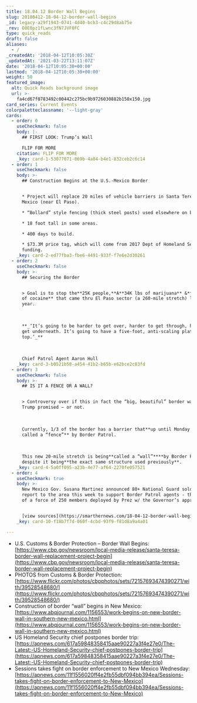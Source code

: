 ```yaml
---
title: 18.04.12 Border Wall Begins
slug: 20180412-18-04-12-border-wall-begins
_id: legacy-a29f1943-0741-4d40-bcb3-c4c29d8ab75e
_rev: O8E8pz1fLwnc3fN7JVF0FC
type: quick_reads
draft: false
aliases:
  - /
_createdAt: '2018-04-12T10:05:30Z'
_updatedAt: '2021-03-22T13:11:07Z'
date: '2018-04-12T10:05:30+00:00'
lastmod: '2018-04-12T10:05:30+00:00'
weight: 50
featured_image:
  alt: Quick Reads background image
  url: >-
    fa4cd67f0783492c00442c275bc9b9726030882b150x150.jpg
card_series: Current Events
colorpaletteclassname: '--light-gray'
cards:
  - order: 0
    useCheckmark: false
    body: |-
      ## FIRST LOOK: Trump’s Wall

      FLIP FOR MORE
    citation: FLIP FOR MORE
    _key: card-1-53077071-869b-4a04-b4e1-832ceb2c6c14
  - order: 1
    useCheckmark: false
    body: >-
      ## Construction Begins at the U.S.-Mexico Border


      * Project will replace 20 miles of vehicle barriers in Santa Teresa, New
      Mexico (near El Paso).

      * “Bollard” style fencing (thick steel posts) used elsewhere on border.

      * 18 foot tall in some areas.

      * 400 days to build.

      * $73.3M price tag, which will come from 2017 Dept of Homeland Security
      funding.
    _key: card-2-ed77fba3-fbe6-4491-933f-f7e6e2d30261
  - order: 2
    useCheckmark: false
    body: >-
      ## Securing the Border


      > Goal is to stop the**25K people,**A**34K lbs of marijuana** &**140 lbs
      of cocaine** that came thru El Paso sector (a 260-mile stretch) last
      year.  
        
        
        
      **_‘It’s going to be harder to get over, harder to get through, harder to
      get underneath. It’s going to have a five-foot, anti-scaling plate at the
      top.’_**  
        
        
        
      Chief Patrol Agent Aaron Hull
    _key: card-3-b0521b58-a454-41b2-b65b-e62bce2c83fd
  - order: 3
    useCheckmark: false
    body: >-
      ## IS IT A FENCE OR A WALL?


      > Controversy over if this in fact the “big, beautiful” border wall Pres.
      Trump promised — or not.  
        
        
        
      Currently, 1/3 of the border has a barrier that**up until Monday was
      called a “fence”** by Border Patrol.  
        
        
        
      This new 20-mile stretch is being**called a “wall”****by Border Patrol**A
      despite it being**the exact same structure used previously**.
    _key: card-4-5a0ff095-a23b-4e77-af64-2270fe057521
  - order: 4
    useCheckmark: true
    body: >-
      New Mexico Gov. Susana Martinez announced 80+ National Guard soldiers will
      report to the area this week to support Border Patrol agents - the first
      of a force of 250 members deployed by Prez w/ the Governor’s approval.


      [view sources](https://smarthernews.com/18-04-12-border-wall-begins/)
    _key: card-10-f18b7f7d-060f-4cbd-93f9-f81d8a9a4a01

---
```

* U.S. Customs & Border Protection – Border Wall Begins: [https://www.cbp.gov/newsroom/local-media-release/santa-teresa-border-wall-replacement-project-begin](https://www.cbp.gov/newsroom/local-media-release/santa-teresa-border-wall-replacement-project-begin)
* PHOTOS from Customs & Border Protection: [https://www.flickr.com/photos/cbpphotos/sets/72157693474390271/with/39528548680/](https://www.flickr.com/photos/cbpphotos/sets/72157693474390271/with/39528548680/)
* Construction of border “wall” begins in New Mexico: [https://www.abqjournal.com/1156553/work-begins-on-new-border-wall-in-southern-new-mexico.html](https://www.abqjournal.com/1156553/work-begins-on-new-border-wall-in-southern-new-mexico.html)
* US Homeland Security chief postpones border trip: [https://apnews.com/617a59848358415aae90227a3f4e27e0/The-Latest:-US-Homeland-Security-chief-postpones-border-trip](https://apnews.com/617a59848358415aae90227a3f4e27e0/The-Latest:-US-Homeland-Security-chief-postpones-border-trip)
* Sessions takes fight on border enforcement to New Mexico Wednesday: [https://apnews.com/11f1556020ff4e2fb55dbf094bb394ea/Sessions-takes-fight-on-border-enforcement-to-New-Mexico](https://apnews.com/11f1556020ff4e2fb55dbf094bb394ea/Sessions-takes-fight-on-border-enforcement-to-New-Mexico)